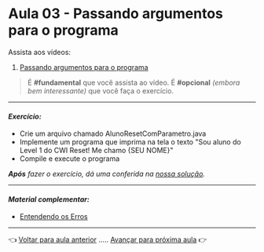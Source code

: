 # Aula 03 - Passando argumentos para o programa

Assista aos vídeos: 

  1. [Passando argumentos para o programa](https://www.youtube.com/embed/dhGPGv7XCM8?start=16&end=562)

> É **#fundamental** que você assista ao vídeo. É **#opcional** _(embora bem interessante)_ que você faça o exercício.

---

#### _Exercício:_

- Crie um arquivo chamado AlunoResetComParametro.java
- Implemente um programa que imprima na tela o texto "Sou aluno do Level 1 do CWI Reset! Me chamo {SEU NOME}"
- Compile e execute o programa

_**Após** fazer o exercício, dá uma conferida na [nossa solução](resolucao.md)._ 

---

#### _Material complementar:_

* [Entendendo os Erros](https://youtu.be/NoEoOaTSFMo) 

---

👈 [Voltar para aula anterior](../aula02/aula.md) ..... [Avançar para próxima aula](../aula04/aula.md) 👉